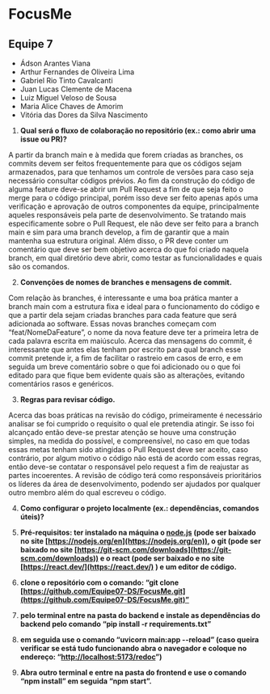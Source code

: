 # **FocusMe**

## **Equipe 7**

* Ádson Arantes Viana  
* Arthur Fernandes de Oliveira Lima  
* Gabriel Rio Tinto Cavalcanti  
* Juan Lucas Clemente de Macena  
* Luiz Miguel Veloso de Sousa  
* Maria Alice Chaves de Amorim  
* Vitória das Dores da Silva Nascimento

1. **Qual será o fluxo de colaboração no repositório (ex.: como abrir uma issue ou PR)?**

A partir da branch main e à medida que forem criadas as branches, os commits devem ser feitos frequentemente para que os códigos sejam armazenados, para que tenhamos um controle de versões para caso seja necessário consultar códigos prévios. Ao fim da construção do código de alguma feature deve-se abrir um Pull Request a fim de que seja feito o merge para o código principal, porém isso deve ser feito apenas após uma verificação e aprovação de outros componentes da equipe, principalmente aqueles responsáveis pela parte de desenvolvimento. Se tratando mais especificamente sobre o Pull Request, ele não deve ser feito para a branch main e sim para uma branch develop, a fim de garantir que a main mantenha sua estrutura original. Além disso, o PR deve conter um comentário que deve ser bem objetivo acerca do que foi criado naquela branch,  em qual diretório deve abrir, como testar as funcionalidades e quais são os comandos.

2. **Convenções de nomes de branches e mensagens de commit.**

Com relação às branches, é interessante e uma boa prática manter a branch main com a estrutura fixa e ideal para o funcionamento do código e que a partir dela sejam criadas branches para cada feature que será adicionada ao software. Essas novas branches começam com “feat/NomeDaFeature”, o nome da nova feature deve ter a primeira letra de cada palavra escrita em maiúsculo. Acerca das mensagens do commit, é interessante que antes elas tenham por escrito para qual branch esse commit pretende ir, a fim de facilitar o rastreio em casos de erro,  e em seguida um breve comentário sobre o que foi adicionado ou o que foi editado para que fique bem evidente quais são as alterações, evitando comentários rasos e genéricos.

3. **Regras para revisar código.**

Acerca das boas práticas na revisão do código, primeiramente é necessário analisar se foi cumprido o requisito o qual ele pretendia atingir. Se isso foi alcançado então deve-se prestar atenção se houve uma construção simples, na medida do possível, e compreensível, no caso em que todas essas metas tenham sido atingidas o Pull Request deve ser aceito, caso contrário, por algum motivo o código não está de acordo com essas regras, então deve-se contatar o responsável pelo request a fim de reajustar as partes incoerentes. A revisão de código terá como responsáveis prioritários os líderes da área de desenvolvimento, podendo ser ajudados por qualquer outro membro além do qual escreveu o código.

4. **Como configurar o projeto localmente (ex.: dependências, comandos úteis)?**

1. **Pré-requisitos: ter instalado na máquina o [node.js](http://node.js) (pode ser baixado no site [https://nodejs.org/en](https://nodejs.org/en)), o git (pode ser baixado no site [https://git-scm.com/downloads](https://git-scm.com/downloads)) e o react (pode ser baixado e no site [https://react.dev/](https://react.dev/) ) e um editor de código.**  
2. **clone o repositório com o comando: “git clone [https://github.com/Equipe07-DS/FocusMe.git](https://github.com/Equipe07-DS/FocusMe.git)”**  
3. **pelo terminal entre na pasta do backend e instale as dependências do backend pelo comando  “pip install \-r requirements.txt”**   
4. **em seguida use o comando “uvicorn main:app  \--reload” (caso queira verificar se está tudo funcionando abra o navegador e coloque no endereço: “[http://localhost:5173/redoc](http://localhost:5173/redoc)”)**  
5. **Abra outro terminal e entre na pasta do frontend e use o comando “npm install” em seguida “npm start”.** 

